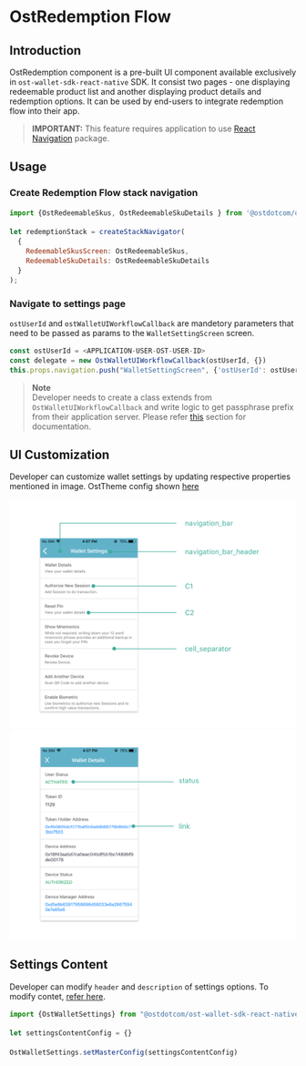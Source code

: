 # OstRedemption Flow

## Introduction

OstRedemption component is a pre-built UI component available exclusively in `ost-wallet-sdk-react-native` SDK.
It consist two pages - one displaying redeemable product list and another displaying product details and redemption options. It can be used by end-users to integrate redemption flow into their app.
> <b>IMPORTANT:</b> This feature requires application to use [React Navigation](https://reactnavigation.org/docs/en/getting-started.html) package.

## Usage

### Create Redemption Flow stack navigation

```js
import {OstRedeemableSkus, OstRedeemableSkuDetails } from '@ostdotcom/ost-wallet-sdk-react-native';

let redemptionStack = createStackNavigator(
  {
    RedeemableSkusScreen: OstRedeemableSkus,
    RedeemableSkuDetails: OstRedeemableSkuDetails
  }
);
```

### Navigate to settings page
`ostUserId` and `ostWalletUIWorkflowCallback` are mandetory parameters that need to be passed as params to the `WalletSettingScreen` screen.
```js
const ostUserId = <APPLICATION-USER-OST-USER-ID>
const delegate = new OstWalletUIWorkflowCallback(ostUserId, {})
this.props.navigation.push("WalletSettingScreen", {'ostUserId': ostUserId, 'ostWalletUIWorkflowCallback': delegate});
```

><b>Note</b> <br/>
> Developer needs to create a class extends from `OstWalletUIWorkflowCallback` and write logic to get passphrase prefix from their application server.
> Please refer [this](OstWalletUI.md#setup-your-passphrase-prefix-delegate) section for documentation.

## UI Customization

Developer can customize wallet settings by updating respective properties mentioned in image. OstTheme config shown [here](./configs/ost-sdk-theme-config.js)

![copy-framework-file](images/wallet_settings.png)
![copy-framework-file](images/wallet_details.png)

## Settings Content

Developer can modify `header` and `description` of settings options. To modify contet, [refer here](./OstWalletSettingsConfig.md).

```js
import {OstWalletSettings} from "@ostdotcom/ost-wallet-sdk-react-native/js/index";

let settingsContentConfig = {}

OstWalletSettings.setMasterConfig(settingsContentConfig)
```


